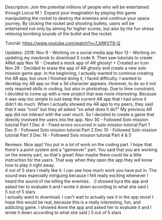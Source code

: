 Description:  Join the potential millions of people who will be entertained through Locus M！ Expand your imagination by playing this game manipulating the rocket to destroy the enemies and continue your space journey. By clicking the rocket and shooting bullets, users will be entertained not only by aiming for higher scores, but also by the fun stress relieving bombing sounds of the bullet and the rocket.

Tutorial:  https://www.youtube.com/watch?v=7_kftKVT9-Q

Updates: 
2018:
Nov 9 - Working on a social media app
Nov 13 - Working on updating my macbook to download X code 9. Then saw tutorials to create ARkit app
Nov 16 - Created a mock app of AR ghosty! + Created an Icon
Nov 28 - Decided to erase the app of AR ghosty and create a new solo mission game app. In the beginning, I actually wanted to continue creating the AR app, but once I finished doing it, I faced difficulty. I wanted to develop my AR app so that a 3d character appears. However, to do so it not only required skills in coding, but also in photoshop. Due to time constraint, I decided to come up with a new project that was more interesting. Because it was way too simple to just keep the current AR app that I had since it didn't do much. When I actually showed my AR app to my peers, they said that it was "cool" but they all asked "so what does it do?" My previous AR app did not interact with the user much. So I decided to create a game that directly involved the users into the app.
Nov 30 - Followed Solo mission tutorial Part 1 
Dec 4 - Fixed errors occurred in solo mission tutorial Part 1 
Dec 6 - Followed Solo mission tutorial Part 2
Dec 10 - Followed Solo mission tutorial Part 3
Dec 14 - Followed Solo mission tutorial Part 4 & 5

Reviews:
Nice app! You put in a lot of work on the coding part. I hope that there's a point system and a "gameover" part. You said that you are working on the enemy part, so that's great! Also maybe there could be a little instruction for the users. That way when they open the app they will know how to play it right away. 					
4 out of 5 stars
I really like it. I can see how much work you have put in. The sound was especially intriguing because I felt really exciting whenever I heard the sound of me killing the enemies. （I showed kyra the app and asked her to evaluate it and I wrote it down according to what she said ) 					
5 out of 5 stars		
I actually want to download. I can't wait to actually see it in the app store! I hope this would be real, because this is a really interesting, fun, and addicting game. I showed Anne the app and asked her to evaluate it and I wrote it down according to what she said )
5 out of 5 stars
